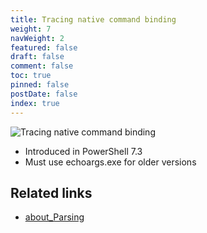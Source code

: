 ```yaml
---
title: Tracing native command binding
weight: 7
navWeight: 2
featured: false
draft: false
comment: false
toc: true
pinned: false
postDate: false
index: true
---
```

<!-- markdownlint-disable MD041 -->
![Tracing native command binding][02]

- Introduced in PowerShell 7.3
- Must use echoargs.exe for older versions

## Related links

- [about_Parsing][01]

<!-- link references -->
[01]: https://learn.microsoft.com/powershell/module/microsoft.powershell.core/about/about_parsing
[02]: images/binding/slide7.png

